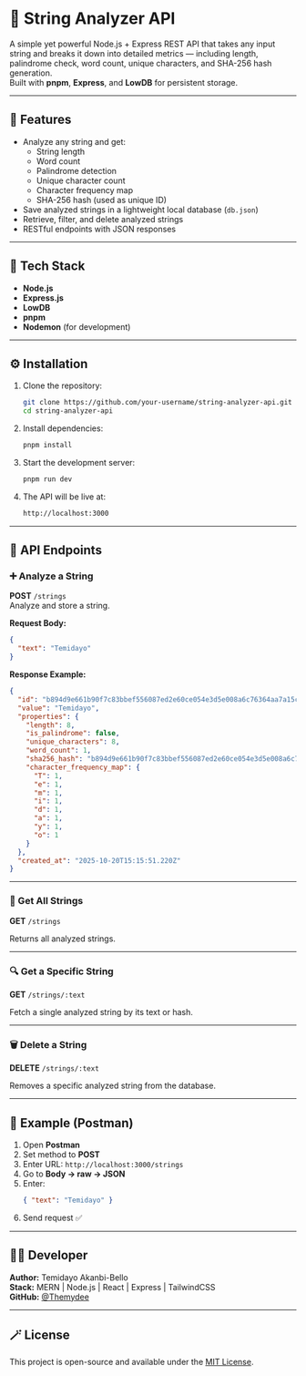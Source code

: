 # 🧠 String Analyzer API

A simple yet powerful Node.js + Express REST API that takes any input string and breaks it down into detailed metrics — including length, palindrome check, word count, unique characters, and SHA-256 hash generation.  
Built with **pnpm**, **Express**, and **LowDB** for persistent storage.

---

## 🚀 Features

- Analyze any string and get:
  - String length
  - Word count
  - Palindrome detection
  - Unique character count
  - Character frequency map
  - SHA-256 hash (used as unique ID)
- Save analyzed strings in a lightweight local database (`db.json`)
- Retrieve, filter, and delete analyzed strings
- RESTful endpoints with JSON responses

---

## 🧩 Tech Stack

- **Node.js**
- **Express.js**
- **LowDB**
- **pnpm**
- **Nodemon** (for development)

---

## ⚙️ Installation

1. Clone the repository:
   ```bash
   git clone https://github.com/your-username/string-analyzer-api.git
   cd string-analyzer-api
   ```

2. Install dependencies:
   ```bash
   pnpm install
   ```

3. Start the development server:
   ```bash
   pnpm run dev
   ```

4. The API will be live at:
   ```bash
   http://localhost:3000
   ```

---

## 🧪 API Endpoints

### ➕ Analyze a String
**POST** `/strings`  
Analyze and store a string.

**Request Body:**
```json
{
  "text": "Temidayo"
}
```

**Response Example:**
```json
{
  "id": "b894d9e661b90f7c83bbef556087ed2e60ce054e3d5e008a6c76364aa7a15c36",
  "value": "Temidayo",
  "properties": {
    "length": 8,
    "is_palindrome": false,
    "unique_characters": 8,
    "word_count": 1,
    "sha256_hash": "b894d9e661b90f7c83bbef556087ed2e60ce054e3d5e008a6c76364aa7a15c36",
    "character_frequency_map": {
      "T": 1,
      "e": 1,
      "m": 1,
      "i": 1,
      "d": 1,
      "a": 1,
      "y": 1,
      "o": 1
    }
  },
  "created_at": "2025-10-20T15:15:51.220Z"
}
```

---

### 📜 Get All Strings
**GET** `/strings`

Returns all analyzed strings.

---

### 🔍 Get a Specific String
**GET** `/strings/:text`

Fetch a single analyzed string by its text or hash.

---

### 🗑️ Delete a String
**DELETE** `/strings/:text`

Removes a specific analyzed string from the database.

---

## 🧰 Example (Postman)

1. Open **Postman**
2. Set method to **POST**
3. Enter URL: `http://localhost:3000/strings`
4. Go to **Body → raw → JSON**
5. Enter:
   ```json
   { "text": "Temidayo" }
   ```
6. Send request ✅

---

## 🧑‍💻 Developer

**Author:** Temidayo Akanbi-Bello  
**Stack:** MERN | Node.js | React | Express | TailwindCSS  
**GitHub:** [@Themydee](https://github.com/Themydee)

---

## 🪄 License

This project is open-source and available under the [MIT License](LICENSE).